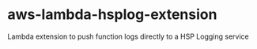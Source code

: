 # aws-lambda-hsplog-extension
Lambda extension to push function logs directly to a HSP Logging service
